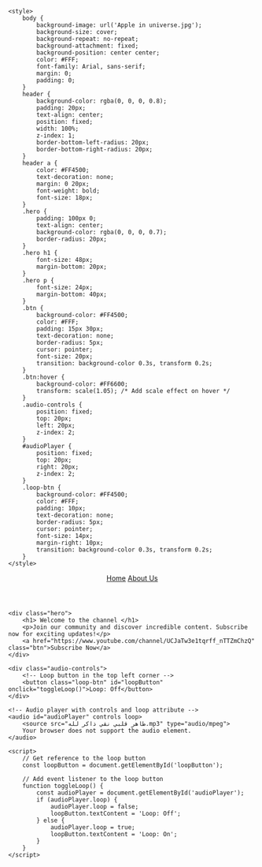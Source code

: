 <html lang="en">
<head>
    <meta charset="UTF-8">
    <meta name="viewport" content="width=device-width, initial-scale=1.0">
    <title>Home Page - Subscribe</title>
    <link rel="stylesheet" href="styles.css">
    <link rel="icon" type="image/x-icon" href="favicon.ico" sizes="32x32">

    <style>
        body {
            background-image: url('Apple in universe.jpg');
            background-size: cover;
            background-repeat: no-repeat;
            background-attachment: fixed;
            background-position: center center;
            color: #FFF;
            font-family: Arial, sans-serif;
            margin: 0;
            padding: 0;
        }
        header {
            background-color: rgba(0, 0, 0, 0.8);
            padding: 20px;
            text-align: center;
            position: fixed;
            width: 100%;
            z-index: 1;
            border-bottom-left-radius: 20px;
            border-bottom-right-radius: 20px;
        }
        header a {
            color: #FF4500;
            text-decoration: none;
            margin: 0 20px;
            font-weight: bold;
            font-size: 18px;
        }
        .hero {
            padding: 100px 0;
            text-align: center;
            background-color: rgba(0, 0, 0, 0.7);
            border-radius: 20px;
        }
        .hero h1 {
            font-size: 48px;
            margin-bottom: 20px;
        }
        .hero p {
            font-size: 24px;
            margin-bottom: 40px;
        }
        .btn {
            background-color: #FF4500;
            color: #FFF;
            padding: 15px 30px;
            text-decoration: none;
            border-radius: 5px;
            cursor: pointer;
            font-size: 20px;
            transition: background-color 0.3s, transform 0.2s;
        }
        .btn:hover {
            background-color: #FF6600;
            transform: scale(1.05); /* Add scale effect on hover */
        }
        .audio-controls {
            position: fixed;
            top: 20px;
            left: 20px;
            z-index: 2;
        }
        #audioPlayer {
            position: fixed;
            top: 20px;
            right: 20px;
            z-index: 2;
        }
        .loop-btn {
            background-color: #FF4500;
            color: #FFF;
            padding: 10px;
            text-decoration: none;
            border-radius: 5px;
            cursor: pointer;
            font-size: 14px;
            margin-right: 10px;
            transition: background-color 0.3s, transform 0.2s;
        }
    </style>
</head>
<body>
    <header>
        <a href="#">Home</a>
        <a href="about.html">About Us</a>
    </header>

    <div class="hero">
        <h1> Welcome to the channel </h1>
        <p>Join our community and discover incredible content. Subscribe now for exciting updates!</p>
        <a href="https://www.youtube.com/channel/UCJaTw3e1tqrff_nTTZmChzQ" class="btn">Subscribe Now</a>
    </div>

    <div class="audio-controls">
        <!-- Loop button in the top left corner -->
        <button class="loop-btn" id="loopButton" onclick="toggleLoop()">Loop: Off</button>
    </div>

    <!-- Audio player with controls and loop attribute -->
    <audio id="audioPlayer" controls loop>
        <source src="طاهر قلبي نقي ذاكر لله.mp3" type="audio/mpeg">
        Your browser does not support the audio element.
    </audio>

    <script>
        // Get reference to the loop button
        const loopButton = document.getElementById('loopButton');

        // Add event listener to the loop button
        function toggleLoop() {
            const audioPlayer = document.getElementById('audioPlayer');
            if (audioPlayer.loop) {
                audioPlayer.loop = false;
                loopButton.textContent = 'Loop: Off';
            } else {
                audioPlayer.loop = true;
                loopButton.textContent = 'Loop: On';
            }
        }
    </script>
</body>
</html>
